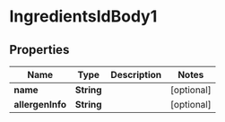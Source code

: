 

# IngredientsIdBody1

## Properties

Name | Type | Description | Notes
------------ | ------------- | ------------- | -------------
**name** | **String** |  |  [optional]
**allergenInfo** | **String** |  |  [optional]



